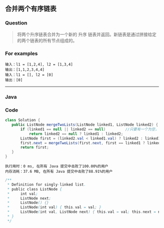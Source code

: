 ## 合并两个有序链表
### Question
> 将两个升序链表合并为一个新的 升序 链表并返回。新链表是通过拼接给定的两个链表的所有节点组成的。
### For examples
```
输入：l1 = [1,2,4], l2 = [1,3,4]
输出：[1,1,2,3,4,4]
输入：l1 = [], l2 = [0]
输出：[0]
```

***
### Java

 ### Code
 ```java
class Solution {
    public ListNode mergeTwoLists(ListNode linked1, ListNode linked2) {
        if (linked1 == null || linked2 == null)         //只要有一个为空，就返回另一个
            return linked2 == null ? linked1 : linked2;
        ListNode first = (linked2.val < linked1.val) ? linked2 : linked1;       //把小的赋值给first
        first.next = mergeTwoLists(first.next, first == linked1 ? linked2 : linked1);
        return first;
    }
}
```

```
执行用时：0 ms, 在所有 Java 提交中击败了100.00%的用户
内存消耗：37.6 MB, 在所有 Java 提交中击败了88.91%的用户
```

```java
/**
 * Definition for singly-linked list.
 * public class ListNode {
 *     int val;
 *     ListNode next;
 *     ListNode() {}
 *     ListNode(int val) { this.val = val; }
 *     ListNode(int val, ListNode next) { this.val = val; this.next = next; }
 * }
 */
 ```

